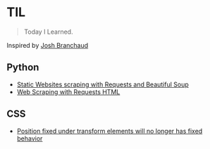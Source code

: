 # TIL

> Today I Learned.

Inspired by [Josh Branchaud](https://dev.to/jbranchaud/how-i-built-a-learning-machine-45k9)

## Python

- [Static Websites scraping with Requests and Beautiful Soup](static-websites-scraping-with-requests-and-beautiful-soup.md)
- [Web Scraping with Requests HTML](web-scraping-with-requests-html.md)

## CSS

- [Position fixed under transform elements will no longer has fixed behavior](/css/position-fixed-under-transform-elements-will-no-longer-has-fixed-behavior.md)
